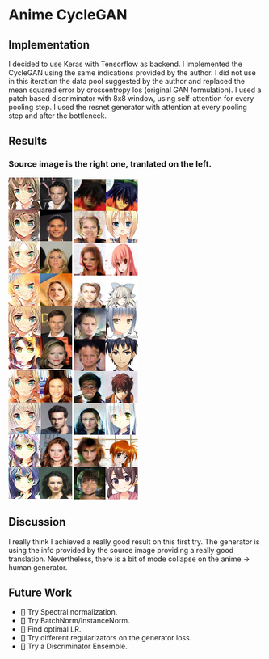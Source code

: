 # Anime CycleGAN #
## Implementation ##
I decided to use Keras with Tensorflow as backend. I implemented the CycleGAN using the same indications provided by the author. I did not use in this iteration the data pool suggested by the author and replaced the mean squared error by crossentropy los (original GAN formulation).
I used a patch based discriminator with 8x8 window, using self-attention for every pooling step. I used the resnet generator with attention at every pooling step and after the bottleneck.

## Results ##

### Source image is the right one, tranlated on the left. ### 


![to anime](to_anime_results.png)
![to human](to_human_results.png)

## Discussion ##
I really think I achieved a really good result on this first try. The generator is using the info provided by the source image providing a really good translation. Nevertheless, there is a bit of mode collapse on the anime -> human generator.

## Future Work ##

- [] Try Spectral normalization.
- [] Try BatchNorm/InstanceNorm.
- [] Find optimal LR.
- [] Try different regularizators on the generator loss.
- [] Try a Discriminator Ensemble.
